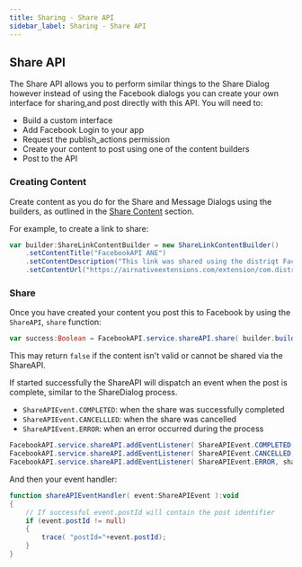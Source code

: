 ```yaml
---
title: Sharing - Share API
sidebar_label: Sharing - Share API
---
```


## Share API

The Share API allows you to perform similar things to the Share Dialog however instead of using the Facebook dialogs you can create your own interface for sharing,and post directly with this API. You will need to:

- Build a custom interface 
- Add Facebook Login to your app
- Request the publish_actions permission
- Create your content to post using one of the content builders
- Post to the API


### Creating Content

Create content as you do for the Share and Message Dialogs using the builders, as outlined in the [Share Content](sharing---content) section.

For example, to create a link to share:

```actionscript
var builder:ShareLinkContentBuilder = new ShareLinkContentBuilder()
	.setContentTitle("FacebookAPI ANE")
	.setContentDescription("This link was shared using the distriqt FacebookAPI ANE" )
	.setContentUrl("https://airnativeextensions.com/extension/com.distriqt.FacebookAPI");
```


### Share 

Once you have created your content you post this to Facebook by using the `ShareAPI`, `share` function:

```actionscript
var success:Boolean = FacebookAPI.service.shareAPI.share( builder.build() );
```

This may return `false` if the content isn't valid or cannot be shared via the ShareAPI.

If started successfully the ShareAPI will dispatch an event when the post is complete, similar to the ShareDialog process.

- `ShareAPIEvent.COMPLETED`: when the share was successfully completed
- `ShareAPIEvent.CANCELLLED`: when the share was cancelled
- `ShareAPIEvent.ERROR`: when an error occurred during the process

```actionscript
FacebookAPI.service.shareAPI.addEventListener( ShareAPIEvent.COMPLETED, shareAPIEventHandler );
FacebookAPI.service.shareAPI.addEventListener( ShareAPIEvent.CANCELLED, shareAPIEventHandler );
FacebookAPI.service.shareAPI.addEventListener( ShareAPIEvent.ERROR, shareAPIEventHandler );
```

And then your event handler:

```actionscript
function shareAPIEventHandler( event:ShareAPIEvent ):void 
{
	// If successful event.postId will contain the post identifier
	if (event.postId != null) 
	{
		trace( "postId="+event.postId);
	}
}
```


